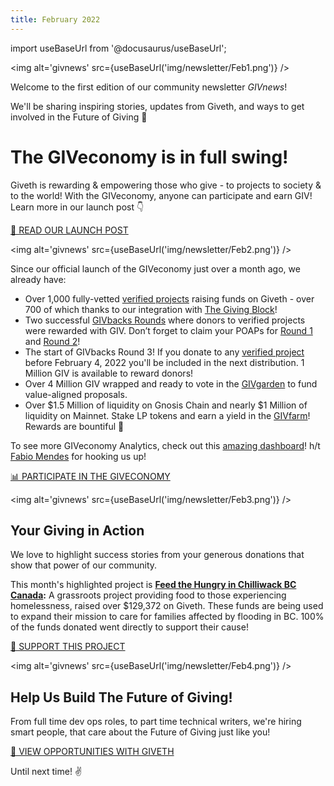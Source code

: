 ```yaml
---
title: February 2022
---
```

import useBaseUrl from '@docusaurus/useBaseUrl';

<head>
  <title>February Newsletter | Giveth Docs</title>
</head>


<img alt='givnews' src={useBaseUrl('img/newsletter/Feb1.png')} />

Welcome to the first edition of our community newsletter  _GIVnews_!  
  
We'll be sharing inspiring stories, updates from Giveth, and ways to get involved in the Future of Giving 🙌

# The GIVeconomy is in full swing!


Giveth is rewarding & empowering those who give - to projects to society & to the world! With the GIVeconomy, anyone can participate and earn GIV! Learn more in our launch post 👇

[📖 READ OUR LAUNCH POST](https://medium.com/giveth/welcome-to-the-giveconomy-b3e372da63dd)

<img alt='givnews' src={useBaseUrl('img/newsletter/Feb2.png')} />


Since our official launch of the GIVeconomy just over a month ago, we already have:

-   Over 1,000 fully-vetted  [verified projects](https://giveth.io/projects?utm_campaign=Community+Newsletter+January+2022&utm_medium=email&utm_source=autopilot)  raising funds on Giveth - over 700 of which thanks to our integration with  [The Giving Block](https://thegivingblock.com/?utm_campaign=Community+Newsletter+January+2022&utm_medium=email&utm_source=autopilot)!
-   Two successful  [GIVbacks Rounds](https://giv.giveth.io/givbacks?utm_campaign=Community+Newsletter+January+2022&utm_medium=email&utm_source=autopilot)  where donors to verified projects were rewarded with GIV. Don’t forget to claim your POAPs for  [Round 1](https://poap.delivery/givbacksround1?utm_campaign=Community+Newsletter+January+2022&utm_medium=email&utm_source=autopilot)  and  [Round 2](https://poap.delivery/givbacksround2?utm_campaign=Community+Newsletter+January+2022&utm_medium=email&utm_source=autopilot)!
-   The start of GIVbacks Round 3! If you donate to any  [verified project](https://giveth.io/projects?utm_campaign=Community+Newsletter+January+2022&utm_medium=email&utm_source=autopilot)  before February 4, 2022 you'll be included in the next distribution. 1 Million GIV is available to reward donors!
-   Over 4 Million GIV wrapped and ready to vote in the  [GIVgarden](https://giv.giveth.io/givgarden?utm_campaign=Community+Newsletter+January+2022&utm_medium=email&utm_source=autopilot)  to fund value-aligned proposals.
-   Over $1.5 Million of liquidity on Gnosis Chain and nearly $1 Million of liquidity on Mainnet. Stake LP tokens and earn a yield in the  [GIVfarm](https://giv.giveth.io/givfarm?utm_campaign=Community+Newsletter+January+2022&utm_medium=email&utm_source=autopilot)! Rewards are bountiful 🌾

To see more GIVeconomy Analytics, check out this  [amazing dashboard](https://dune.xyz/metacrypto/giveconomy?utm_campaign=Community+Newsletter+January+2022&utm_medium=email&utm_source=autopilot)! h/t  [Fabio Mendes](https://twitter.com/fabiomendesafc?utm_campaign=Community+Newsletter+January+2022&utm_medium=email&utm_source=autopilot)  for hooking us up!

[📊 PARTICIPATE IN THE GIVECONOMY](https://giv.giveth.io/)

<img alt='givnews' src={useBaseUrl('img/newsletter/Feb3.png')} /> 

## Your Giving in Action

We love to highlight success stories from your generous donations that show that power of our community.

This month's highlighted project is  [**Feed the Hungry in Chilliwack BC Canada**](https://giveth.io/project/Feed-the-Hungry-in-Chilliwack-BC-Canada-0?utm_campaign=Community+Newsletter+January+2022&utm_medium=email&utm_source=autopilot)**:** A grassroots project providing food to those experiencing homelessness, raised over $129,372 on Giveth. These funds are being used to expand their mission to care for families affected by flooding in BC. 100% of the funds donated went directly to support their cause!

[🙌 SUPPORT THIS PROJECT](https://giveth.io/project/Feed-the-Hungry-in-Chilliwack-BC-Canada-0)


<img alt='givnews' src={useBaseUrl('img/newsletter/Feb4.png')} /> 
## Help Us Build The Future of Giving!

From full time dev ops roles, to part time technical writers, we're hiring smart people, that care about the Future of Giving just like you!

[👀 VIEW OPPORTUNITIES WITH GIVETH](https://giveth.recruitee.com/)

Until next time! ✌️